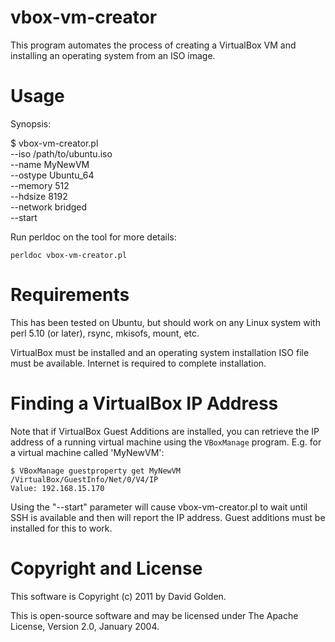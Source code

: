 # vbox-vm-creator

This program automates the process of creating a VirtualBox VM and
installing an operating system from an ISO image.

# Usage

Synopsis:

  $ vbox-vm-creator.pl \
    --iso /path/to/ubuntu.iso \
    --name MyNewVM \
    --ostype Ubuntu_64 \
    --memory 512 \
    --hdsize 8192 \
    --network bridged \
    --start

Run perldoc on the tool for more details:

    perldoc vbox-vm-creator.pl

# Requirements

This has been tested on Ubuntu, but should work on any Linux system with
perl 5.10 (or later), rsync, mkisofs, mount, etc.

VirtualBox must be installed and an operating system installation ISO file
must be available.  Internet is required to complete installation.

# Finding a VirtualBox IP Address

Note that if VirtualBox Guest Additions are installed, you can retrieve the IP
address of a running virtual machine using the `VBoxManage` program.  E.g. for
a virtual machine called 'MyNewVM':

    $ VBoxManage guestproperty get MyNewVM /VirtualBox/GuestInfo/Net/0/V4/IP
    Value: 192.168.15.170

Using the "--start" parameter will cause vbox-vm-creator.pl to wait until SSH
is available and then will report the IP address.  Guest additions must be
installed for this to work.

# Copyright and License

This software is Copyright (c) 2011 by David Golden.
 
This is open-source software and may be licensed under The Apache License,
Version 2.0, January 2004.

